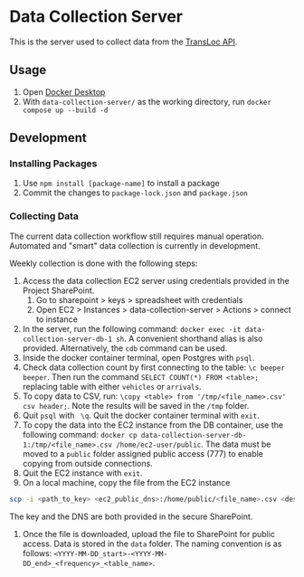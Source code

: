 # Data Collection Server

This is the server used to collect data from the
[TransLoc API](https://rapidapi.com/transloc/api/openapi-1-2).

## Usage

1. Open [Docker Desktop](https://www.docker.com/products/docker-desktop/)
1. With `data-collection-server/` as the working directory, run
   `docker compose up --build -d`

## Development

### Installing Packages

1. Use `npm install [package-name]` to install a package
1. Commit the changes to `package-lock.json` and `package.json`

### Collecting Data

The current data collection workflow still requires manual operation. Automated
and "smart" data collection is currently in development.

Weekly collection is done with the following steps:

1. Access the data collection EC2 server using credentials provided in the
Project SharePoint.
   1. Go to sharepoint > keys > spreadsheet with credentials
   1. Open EC2 > Instances > data-collection-server > Actions > connect to
   instance
1. In the server, run the following command:
`docker exec -it data-collection-server-db-1 sh`. A convenient shorthand alias
is also provided. Alternatively, the `cdb` command can be used.
1. Inside the docker container terminal, open Postgres with `psql`.
1. Check data collection count by first connecting to the table:
`\c beeper beeper`. Then run the command `SELECT COUNT(*) FROM <table>;`
replacing table with either `vehicles` or `arrivals`.
1. To copy data to CSV, run:
`\copy <table> from '/tmp/<file_name>.csv' csv header;`. Note the
results will be saved in the `/tmp` folder.
1. Quit `psql` with ` \q`. Quit the docker container terminal with `exit`.
1. To copy the data into the EC2 instance from the DB container, use the
following command:
`docker cp data-collection-server-db-1:/tmp/<file_name>.csv /home/ec2-user/public`. The
data must be moved to a `public` folder assigned public access (777) to enable
copying from outside connections.
1. Quit the EC2 instance with `exit`.
1. On a local machine, copy the file from the EC2 instance

```bash
scp -i <path_to_key> <ec2_public_dns>:/home/public/<file_name>.csv <destination_in_local_machine>
```

The key and the DNS are both provided in the secure SharePoint.

1. Once the file is downloaded, upload the file to SharePoint for public access.
Data is stored in the `data` folder. The naming convention is as follows:
`<YYYY-MM-DD_start>-<YYYY-MM-DD_end>_<frequency>_<table_name>`.
